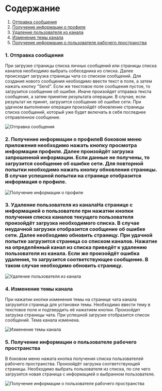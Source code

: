 ﻿# Содержание
1. [Отправка сообщения](#1)
2. [Получение информации о профиле](#2)
3. [Удаление пользователя из канала](#3)
4. [Изменение темы канала](#4)
5. [Получение информации о  пользователе рабочего пространства](#5)

### 1. Отправка сообщения<a name="1"></a>
При загрузке страницы списка личных сообщений или страницы списка каналов необходимо выбрать собеседника из списка. Далее происходит загрузка страницы чата со списком сообщений. Для создания нового сообщения необходимо ввести текст в поле, а затем нажать кнопку "Send". Если же текстовое поле сообщения пустое, то загрузится сообщение об ошибке. Иначе произойдет отправка текста сообщения, а затем принятие результата операции. В случае, если результат не принят, загрузится сообщение об ошибке сети. При удачном выполнении операции произойдёт обновление страницы списка сообщений, который уже будет включать в себя последнее отправленное сообщение.

![Отправка сообщения](https://github.com/kateLap/SlackClient/blob/master/Images/Diagrams/Activity/SendMessage.JPG)

### 2. Получение информации о профиле<a name="2"></a>В боковом меню приложения необходимо нажать кнопку просмотра информации профиля. Далее произойдёт загрузка запрошенной информации. Если данные не получены, то загрузится сообщение об ошибке сети. Для повторной попытки необходимо нажать кнопку обновления страницы. В случае успешной попытки на странице отобразится информация о профиле.

![Получение информации о профиле](https://github.com/kateLap/SlackClient/blob/master/Images/Diagrams/Activity/ProfileInfo.JPG)
  
### 3. Удаление пользователя из канала<a name="3"></a>На странице с информацией о пользователе при нажатии кнопки получения списка каналов текущего пользователя произойдёт загрузка необходимого списка. В случае неудачной загрузки отобразится сообщение об ошибке сети. Далее необходимо обновить страницу. При удачной попытке загрузится страница со списком каналов. Нажатие на определённый канал из списка приведёт к удалению пользователя из канала. Если же произойдёт ошибка удаления, то загрузится соответствующее сообщение. В таком случае необходимо обновить страницу.

![Удаление пользователя из канала](https://github.com/kateLap/SlackClient/blob/master/Images/Diagrams/Activity/KickUser.JPG)

### 4. Изменение темы канала<a name="4"></a>
При нажатии кнопки изменения темы на странице чата канала загрузится страница для установки темы. Необходимо ввести тему в текстовое поле и подтвердить её нажатием кнопки. Произойдет загрузка страницы чата. При успешной загрузке отобразится список сообщений. Тема канала изменена.

![Изменение темы канала](https://github.com/kateLap/SlackClient/blob/master/Images/Diagrams/Activity/SetTopic.JPG)

### 5. Получение информации о  пользователе рабочего пространства<a name="5"></a>
В боковом меню нажата кнопка получения списка пользователей рабочего пространства. Произойдёт загрузка соответствующей страницы. Необходимо выбрать пользователя из списка, по сле чего загрузится новая страница с информацией о выбранном пользователе. 

![Получение информации о  пользователе рабочего пространства](https://github.com/kateLap/SlackClient/blob/master/Images/Diagrams/Activity/UsersInformation.JPG)